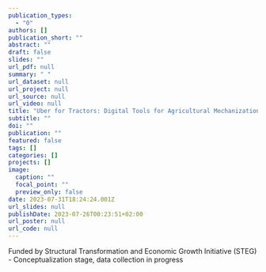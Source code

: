 ```yaml
---
publication_types:
  - "0"
authors: []
publication_short: ""
abstract: ""
draft: false
slides: ""
url_pdf: null
summary: " "
url_dataset: null
url_project: null
url_source: null
url_video: null
title: "Uber for Tractors: Digital Tools for Agricultural Mechanization"
subtitle: ""
doi: ""
publication: ""
featured: false
tags: []
categories: []
projects: []
image:
  caption: ""
  focal_point: ""
  preview_only: false
date: 2023-07-31T18:24:24.001Z
url_slides: null
publishDate: 2023-07-26T00:23:51+02:00
url_poster: null
url_code: null
---
```

Funded by Structural Transformation and Economic Growth Initiative (STEG) - Conceptualization stage, data collection in progress